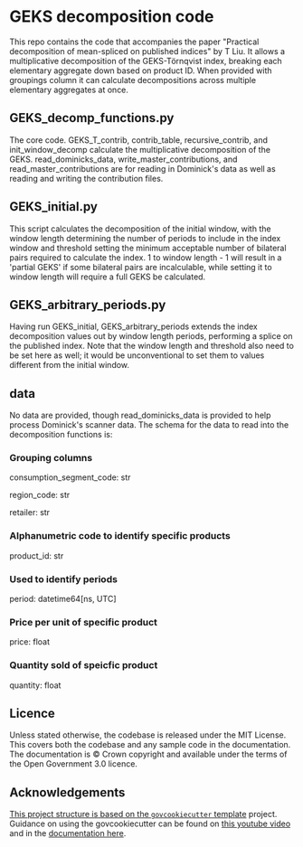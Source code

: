 # GEKS decomposition code

This repo contains the code that accompanies the paper "Practical decomposition of mean-spliced on published indices" by T Liu. It allows a multiplicative decomposition of the GEKS-Törnqvist index, breaking each elementary aggregate down based on product ID. When provided with groupings column it can calculate decompositions across multiple elementary aggregates at once. 

## GEKS_decomp_functions.py

The core code. GEKS_T_contrib, contrib_table, recursive_contrib, and init_window_decomp calculate the multiplicative decomposition of the GEKS. read_dominicks_data, write_master_contributions, and read_master_contributions are for reading in Dominick's data as well as reading and writing the contribution files.

## GEKS_initial.py

This script calculates the decomposition of the initial window, with the window length determining the number of periods to include in the index window and threshold setting the minimum acceptable number of bilateral pairs required to calculate the index. 1 to window length - 1 will result in a 'partial GEKS' if some bilateral pairs are incalculable, while setting it to window length will require a full GEKS be calculated.

## GEKS_arbitrary_periods.py

Having run GEKS_initial, GEKS_arbitrary_periods extends the index decomposition values out by window length periods, performing a splice on the published index. Note that the window length and threshold also need to be set here as well; it would be unconventional to set them to values different from the initial window.

## data

No data are provided, though read_dominicks_data is provided to help process Dominick's scanner data. The schema for the data to read into the decomposition functions is:

### Grouping columns

  consumption_segment_code: str
  
  region_code: str
  
  retailer: str
  

### Alphanumetric code to identify specific products

  product_id: str

### Used to identify periods

  period: datetime64[ns, UTC]

### Price per unit of specific product

  price: float

### Quantity sold of speicfic product

  quantity: float

## Licence
Unless stated otherwise, the codebase is released under the MIT License. This covers both the codebase and any sample code in the documentation. The documentation is © Crown copyright and available under the terms of the Open Government 3.0 licence.

## Acknowledgements
[This project structure is based on the `govcookiecutter` template](https://github.com/best-practice-and-impact/govcookiecutter)
project. Guidance on using the govcookiecutter can be found on [this youtube video](https://www.youtube.com/watch?v=N7_d3k3uQ_M) and in the [documentation here](https://dataingovernment.blog.gov.uk/2021/07/20/govcookiecutter-a-template-for-data-science-projects/).


